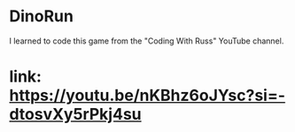 # DinoRun
 I learned to code this game from the "Coding With Russ" YouTube channel.
# link: https://youtu.be/nKBhz6oJYsc?si=-dtosvXy5rPkj4su
